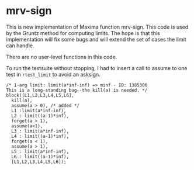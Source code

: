 # mrv-sign

 This is new implementation of Maxima function mrv-sign. This code is used by the Gruntz method for computing limits. The hope is that this implementation will fix some bugs and will extend the set of cases the limit can handle.

 There are no user-level functions in this code.

 To run the testsuite without stopping, I had to insert a call to assume to one test in `rtest_limit` to avoid an asksign.

 ~~~
/* 1-arg limit: limit(a*inf-inf) => minf - ID: 1385306 
This is a long-standing bug--the kill(a) is needed. */
block([L1,L2,L3,L4,L5,L6], 
   kill(a),
   assume(a > 0), /* added */
   L1 :limit(a*inf-inf),
   L2 : limit((a-1)*inf),
   forget(a > 1),
   assume(a<1), 
   L3 : limit(a*inf-inf),
   L4 : limit((a-1)*inf),
   forget(a < 1),
   assume(a > 1),
   L5 : limit(a*inf-inf),
   L6 : limit((a-1)*inf),
   [L1,L2,L3,L4,L5,L6]);
 ~~~



